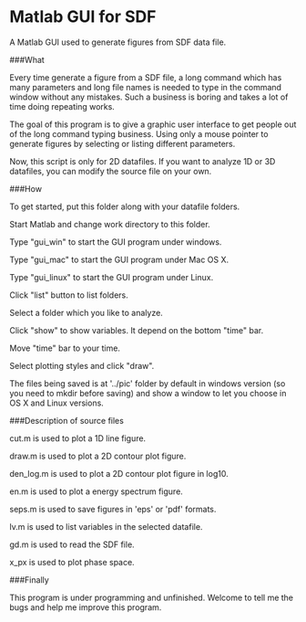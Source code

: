 Matlab GUI for SDF
========================

A Matlab GUI used to generate figures from SDF data file.

###What

Every time generate a figure from a SDF file, a long command which has many parameters and long file names is needed to type in the command window without any mistakes. Such a business is boring and takes a lot of time doing repeating works.

The goal of this program is to give a graphic user interface to get people out of the long command typing business. Using only a mouse pointer to generate figures by selecting or listing different parameters.

Now, this script is only for 2D datafiles. If you want to analyze 1D or 3D datafiles, you can modify the source file on your own.

###How

To get started, put this folder along with your datafile folders.

Start Matlab and change work directory to this folder.

Type "gui_win" to start the GUI program under windows.

Type "gui_mac" to start the GUI program under Mac OS X.

Type "gui_linux" to start the GUI program under Linux.

Click "list" button to list folders.

Select a folder which you like to analyze.

Click "show" to show variables. It depend on the bottom "time" bar.

Move "time" bar to your time.

Select plotting styles and click "draw".

The files being saved is at '../pic' folder by default in windows version (so you need to mkdir before saving) and show a window to let you choose in OS X and Linux versions.

###Description of source files

cut.m is used to plot a 1D line figure.

draw.m is used to plot a  2D contour plot figure.

den_log.m is used to plot a  2D contour plot figure in log10.

en.m is used to plot a energy spectrum figure.

seps.m is used to save figures in 'eps' or 'pdf' formats.

lv.m is used to list variables in the selected datafile.

gd.m is used to read the SDF file.

x_px is used to plot phase space.

###Finally

This program is under programming and unfinished. Welcome to tell me the bugs and help me improve this program.